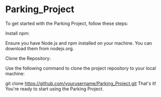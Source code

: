 # Parking_Project
To get started with the Parking Project, follow these steps:

Install npm:

Ensure you have Node.js and npm installed on your machine. You can download them from nodejs.org.

Clone the Repository:

Use the following command to clone the project repository to your local machine:


git clone https://github.com/yourusername/Parking_Project.git
That's it! You're ready to start using the Parking Project.